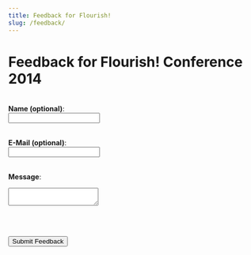 ```yaml
---
title: Feedback for Flourish!
slug: /feedback/
---
```

<h1 class="content-title">Feedback for Flourish! Conference 2014</h1>
<br />
<form action="http://flourishconf.com/2014/feedback.php" method="POST">
<strong>Name (optional)</strong>:<br />
<input type="text" name="name" value="" />
<br /><br />

<strong>E-Mail (optional)</strong>:<br />
<input type="email" name="email" value="" />
<br /><br />

<strong>Message</strong>:<br />
<textarea name="message"></textarea>
<br /><br />

<input type="submit" name="submit" value="Submit Feedback" />
</form>
